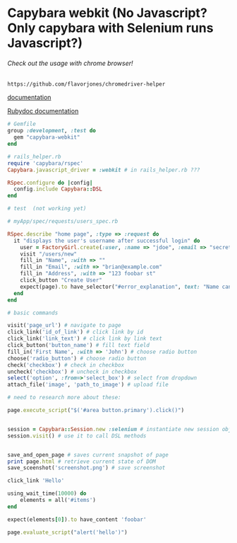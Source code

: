 # Capybara webkit  (No Javascript? Only capybara with Selenium runs Javascript?)


###### Check out the usage with chrome browser!
```
https://github.com/flavorjones/chromedriver-helper
```

[documentation](https://github.com/thoughtbot/capybara-webkit)

[Rubydoc documentation](http://www.rubydoc.info/github/jnicklas/Capybara)


```ruby
# Gemfile
group :development, :test do
  gem "capybara-webkit"
end
```

```ruby
# rails_helper.rb
require 'capybara/rspec'
Capybara.javascript_driver = :webkit # in rails_helper.rb ???

RSpec.configure do |config|
  config.include Capybara::DSL
end
```



```ruby
# test  (not working yet)

# myApp/spec/requests/users_spec.rb

RSpec.describe "home page", :type => :request do
  it "displays the user's username after successful login" do
    user = FactoryGirl.create(:user, :name => "jdoe", :email => "secret")
    visit "/users/new"
    fill_in "Name", :with => ""
    fill_in "Email", :with => "brian@example.com"
    fill_in "Address", :with => "123 foobar st"
    click_button "Create User"
    expect(page).to have_selector("#error_explanation", text: "Name can't be blank")
  end
end
```


```ruby
# basic commands

visit('page_url') # navigate to page
click_link('id_of_link') # click link by id
click_link('link_text') # click link by link text
click_button('button_name') # fill text field
fill_in('First Name', :with => 'John') # choose radio button
choose('radio_button') # choose radio button
check('checkbox') # check in checkbox
uncheck('checkbox') # uncheck in checkbox
select('option', :from=>'select_box') # select from dropdown
attach_file('image', 'path_to_image') # upload file
```


```ruby
# need to research more about these:

page.execute_script("$('#area button.primary').click()")


session = Capybara::Session.new :selenium # instantiate new session object
session.visit() # use it to call DSL methods


save_and_open_page # saves current snapshot of page
print page.html # retrieve current state of DOM
save_sceenshot('screenshot.png') # save screenshot
```



```ruby
click_link 'Hello'

using_wait_time(10000) do
    elements = all('#items')
end

expect(elements[0]).to have_content 'foobar'

page.evaluate_script("alert('hello')")

```

